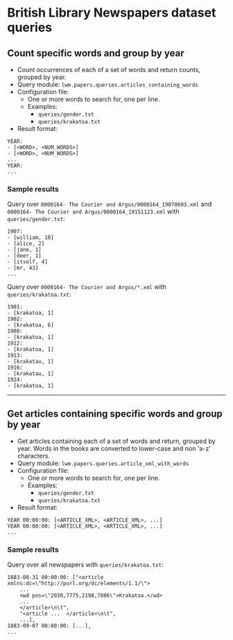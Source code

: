 # British Library Newspapers dataset queries

## Count specific words and group by year

* Count occurrences of each of a set of words and return counts, grouped by year. 
* Query module: `lwm.papers.queries.articles_containing_words`
* Configuration file: 
  - One or more words to search for, one per line.
  - Examples:
    - `queries/gender.txt`
    - `queries/krakatoa.txt`
* Result format:

```
YEAR:
- [<WORD>, <NUM_WORDS>]
- [<WORD>, <NUM_WORDS>]
...
YEAR:
...
```

### Sample results

Query over `0000164- The Courier and Argus/0000164_19070603.xml` and `0000164- The Courier and Argus/0000164_19151123.xml` with `queries/gender.txt`:

```
1907:
- [william, 10]
- [alice, 2]
- [jane, 1]
- [deer, 1]
- [itself, 4]
- [mr, 43]
...
```

Query over `0000164- The Courier and Argus/*.xml` with `queries/krakatoa.txt`:

```
1901:
- [krakatoa, 1]
1902:
- [krakatoa, 6]
1908:
- [krakatoa, 1]
1912:
- [krakatoa, 1]
1913:
- [krakatau, 1]
1916:
- [krakatau, 1]
1924:
- [krakatoa, 1]
```

---

## Get articles containing specific words and group by year

* Get articles containing each of a set of words and return, grouped by year. Words in the books are converted to lower-case and non 'a-z' characters.
* Query module: `lwm.papers.queries.article_xml_with_words`
* Configuration file: 
  - One or more words to search for, one per line.
  - Examples:
    - `queries/gender.txt`
    - `queries/krakatoa.txt`
* Result format:

```
YEAR 00:00:00: [<ARTICLE_XML>, <ARTICLE_XML>, ...]
YEAR 00:00:00: [<ARTICLE_XML>, <ARTICLE_XML>, ...]
...
```

### Sample results

Query over all newspapers with `queries/krakatoa.txt`:

```
1883-08-31 00:00:00: ["<article xmlns:dc=\"http://purl.org/dc/elements/1.1/\">
    ...
    <wd pos=\"2030,7775,2198,7806\">Krakatoa.</wd>
    ...
    </article>\n\t",
    "<article ...  </article>\n\t",
    ...],
1883-09-07 00:00:00: [...],
...
```
